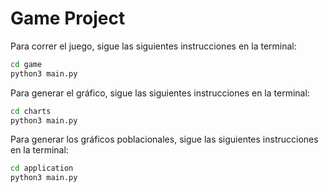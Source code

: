# Game Project

Para correr el juego, sigue las siguientes instrucciones en la terminal:

```sh
cd game
python3 main.py
```

Para generar el gráfico, sigue las siguientes instrucciones en la terminal:

```sh
cd charts
python3 main.py
```

Para generar los gráficos poblacionales, sigue las siguientes instrucciones en la terminal:

```sh
cd application
python3 main.py
```